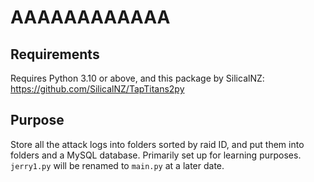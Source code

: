 # AAAAAAAAAAAA

## Requirements

Requires Python 3.10 or above, and this package by SilicalNZ: <https://github.com/SilicalNZ/TapTitans2py>

## Purpose

Store all the attack logs into folders sorted by raid ID, and put them into folders and a MySQL database. Primarily set up for learning purposes. `jerry1.py` will be renamed to `main.py` at a later date.
